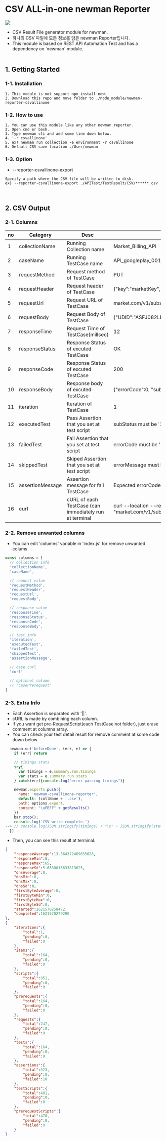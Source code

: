 # CSV ALL-in-one newman Reporter
<img src="https://blog.kakaocdn.net/dn/79CWs/btqFoP5voGA/joxJDVcORakigFAOhrLwCK/img.png">

* CSV Result File generator module for newman.
* 하나의 CSV 파일에 모든 정보를 담은 newman Reporter입니다.
* This module is based on REST API Automation Test and has a dependency on 'newman' module.
<br><br>

## 1. Getting Started
### 1-1. Installation
```
1. This module is not support npm install now.
2. Download this repo and move folder to ./node_module/newman-reporter-csvallinone
```
### 1-2. How to use
```
1. You can use this module like any other newman reporter.
2. Open cmd or bash.
3. Type newman cli and add some line down below.
4. '-r csvallinone'
5. ex) newman run collection -e environment -r csvallinone
6. Default CSV save location ./User/newman
```
### 1-3. Option
* --reporter-csvallinone-export
```
Specify a path where the CSV file will be written to disk.
ex) --reporter-csvallinone-export ./APITest/TestResult/CSV/******.csv
```
<br>

## 2. CSV Output
### 2-1. Columns
| no | Category           | Desc                                                    | example                                                     |
|----|--------------------|---------------------------------------------------------|-------------------------------------------------------------|
| 1  | collectionName     | Running Collection name                                 | Market_Billing_API                                          |
| 2  | caseName           | Running TestCase name                                   | API_googleplay_001                                          |
| 3  | requestMethod      | Request method of TestCase                              | PUT                                                         |
| 4  | requestHeader      | Request header of TestCase                              | {"key":"marketKey","value":"sf92mtkfnalsk28jsdw"}           |
| 5  | requestUrl         | Request URL of TestCase                                 | market.com/v1/subscribe                                     |
| 6  | requestBody        | Request Body of TestCase                                | {"UDID":"ASFJ082LFN29F8SDFMW0FKDF"}                         |
| 7  | responseTime       | Request Time of TestCase(millsec)                       | 12                                                          |
| 8  | responseStatus     | Response Status of excuted TestCase                     | OK                                                          |
| 9  | responseCode       | Response Status of excuted TestCase                     | 200                                                         |
| 10 | responseBody       | Response body of excuted TestCase                       | {"errorCode":0, "subStatus":1}                              |
| 11 | iteration          | Iteration of TestCase                                   | 1                                                           |
| 12 | executedTest       | Pass Assertion that you set at test script              | subStatus must be '1'                                       |
| 13 | failedTest         | Fail Assertion that you set at test script              | errorCode must be '1'                                       |
| 14 | skippedTest        | Skiped Assertion that you set at test script            | errorMessage must be 'Ok'                                   |
| 15 | assertionMessage   | Assertion message for fail TestCase                     | Expected errorCode '1' but got '0'                          |
| 16 | curl               | cURL of each TestCase (can immediately run at terminal  | curl --location --request PUT "market.com/v1/subscribe"...  |
### 2-2. Remove unwanted columns
* You can edit 'columns' variable in 'index.js' for remove unwanted colums
```js
const columns = [
  // collection info
  'collectionName',
  'caseName',

  // request value
  'requestMethod',
  'requestHeader',
  'requestUrl',
  'requestBody',

  // response value
  'responseTime',
  'responseStatus',
  'responseCode',
  'responseBody',

  // test info
  'iteration',
  'executedTest',
  'failedTest',
  'skippedTest',
  'assertionMessage',

  // case curl
  'curl'
  
  // optional column
  // 'casePrerequest'
]
```
### 2-3. Extra Info
* Each Assertion is separated with '||'.
* cURL is made by combining each column.
* If you want get pre-RequestScript(each TestCase not folder), just erase comment at columns array.
* You can check your test detail result for remove comment at some code down below.
```js
  newman.on('beforeDone', (err, e) => {
    if (err) return

    // timings stats
    try{
      var timings = e.summary.run.timings
      var stats = e.summary.run.stats
    } catch(err){console.log("error parsing timings")}

    newman.exports.push({
      name: 'newman-csvallinone-reporter',
      default: (collName + '.csv'),
      path: options.export,
      content: "\uFEFF" + getResults()
    })
    bar.stop();
    console.log('CSV write complete.')
--> // console.log(JSON.stringify(timings) + "\n" + JSON.stringify(stats))
  })
```
* Then, you can see this result at terminal.
```json
{
	"responseAverage":13.364372469635628,
	"responseMin":8,
	"responseMax":65,
	"responseSd":5.6580015633813625,
	"dnsAverage":0,
	"dnsMin":0,
	"dnsMax":0,
	"dnsSd":0,
	"firstByteAverage":0,
	"firstByteMin":0,
	"firstByteMax":0,
	"firstByteSd":0,
	"started":1621570258472,
	"completed":1621570279290
},
{
	"iterations":{
		"total":1,
		"pending":0,
		"failed":0
	},
	"items":{
		"total":164,
		"pending":0,
		"failed":0
	},
	"scripts":{
		"total":951,
		"pending":0,
		"failed":0
	},
	"prerequests":{
		"total":164,
		"pending":0,
		"failed":0
	},
	"requests":{
		"total":247,
		"pending":0,
		"failed":0
	},
	"tests":{
		"total":164,
		"pending":0,
		"failed":0
	},
	"assertions":{
		"total":323,
		"pending":0,
		"failed":10
	},
	"testScripts":{
		"total":481,
		"pending":0,
		"failed":0
	},
	"prerequestScripts":{
		"total":470,
		"pending":0,
		"failed":0
	}
}
```
